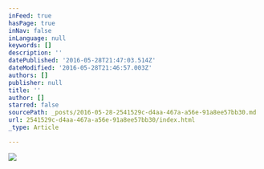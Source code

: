 ```yaml
---
inFeed: true
hasPage: true
inNav: false
inLanguage: null
keywords: []
description: ''
datePublished: '2016-05-28T21:47:03.514Z'
dateModified: '2016-05-28T21:46:57.003Z'
authors: []
publisher: null
title: ''
author: []
starred: false
sourcePath: _posts/2016-05-28-2541529c-d4aa-467a-a56e-91a8ee57bb30.md
url: 2541529c-d4aa-467a-a56e-91a8ee57bb30/index.html
_type: Article

---
```

![](https://the-grid-user-content.s3-us-west-2.amazonaws.com/58233a45-2a72-4ff5-9d6b-5558cf30d719.jpg)